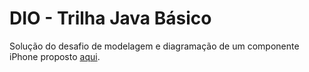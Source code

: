 # DIO - Trilha Java Básico

Solução do desafio de modelagem e diagramação de um componente iPhone proposto [aqui](https://github.com/digitalinnovationone/trilha-java-basico/tree/main/desafios/poo).